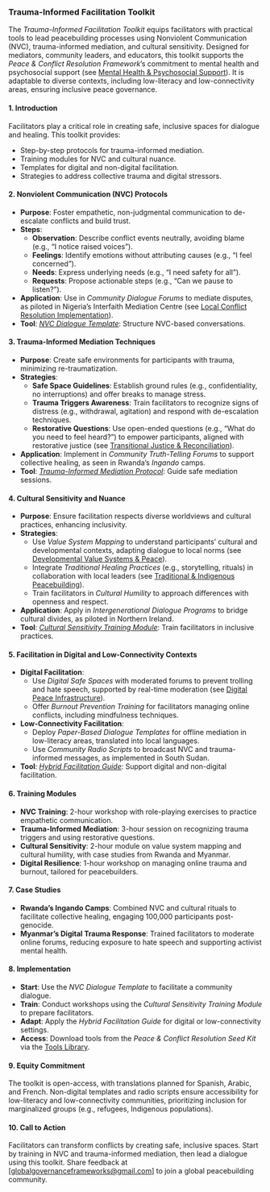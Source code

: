 ### Trauma-Informed Facilitation Toolkit

The *Trauma-Informed Facilitation Toolkit* equips facilitators with practical tools to lead peacebuilding processes using Nonviolent Communication (NVC), trauma-informed mediation, and cultural sensitivity. Designed for mediators, community leaders, and educators, this toolkit supports the *Peace & Conflict Resolution Framework*’s commitment to mental health and psychosocial support (see [Mental Health & Psychosocial Support](/frameworks/docs/implementation/peace#mental-health)). It is adaptable to diverse contexts, including low-literacy and low-connectivity areas, ensuring inclusive peace governance.

#### 1. Introduction
Facilitators play a critical role in creating safe, inclusive spaces for dialogue and healing. This toolkit provides:
- Step-by-step protocols for trauma-informed mediation.
- Training modules for NVC and cultural nuance.
- Templates for digital and non-digital facilitation.
- Strategies to address collective trauma and digital stressors.

#### 2. Nonviolent Communication (NVC) Protocols
- **Purpose**: Foster empathetic, non-judgmental communication to de-escalate conflicts and build trust.
- **Steps**:
  - **Observation**: Describe conflict events neutrally, avoiding blame (e.g., “I notice raised voices”).
  - **Feelings**: Identify emotions without attributing causes (e.g., “I feel concerned”).
  - **Needs**: Express underlying needs (e.g., “I need safety for all”).
  - **Requests**: Propose actionable steps (e.g., “Can we pause to listen?”).
- **Application**: Use in *Community Dialogue Forums* to mediate disputes, as piloted in Nigeria’s Interfaith Mediation Centre (see [Local Conflict Resolution Implementation](/frameworks/docs/implementation/peace#local-implementation)).
- **Tool**: *[NVC Dialogue Template](/frameworks/tools/peace/nvc-dialogue-template-en.pdf)*: Structure NVC-based conversations.

#### 3. Trauma-Informed Mediation Techniques
- **Purpose**: Create safe environments for participants with trauma, minimizing re-traumatization.
- **Strategies**:
  - **Safe Space Guidelines**: Establish ground rules (e.g., confidentiality, no interruptions) and offer breaks to manage stress.
  - **Trauma Triggers Awareness**: Train facilitators to recognize signs of distress (e.g., withdrawal, agitation) and respond with de-escalation techniques.
  - **Restorative Questions**: Use open-ended questions (e.g., “What do you need to feel heard?”) to empower participants, aligned with restorative justice (see [Transitional Justice & Reconciliation](/frameworks/docs/implementation/peace#transitional-justice)).
- **Application**: Implement in *Community Truth-Telling Forums* to support collective healing, as seen in Rwanda’s *Ingando* camps.
- **Tool**: *[Trauma-Informed Mediation Protocol](/frameworks/tools/peace/trauma-informed-mediation-protocol-en.pdf)*: Guide safe mediation sessions.

#### 4. Cultural Sensitivity and Nuance
- **Purpose**: Ensure facilitation respects diverse worldviews and cultural practices, enhancing inclusivity.
- **Strategies**:
  - Use *Value System Mapping* to understand participants’ cultural and developmental contexts, adapting dialogue to local norms (see [Developmental Value Systems & Peace](/frameworks/docs/implementation/peace#developmental-value-systems)).
  - Integrate *Traditional Healing Practices* (e.g., storytelling, rituals) in collaboration with local leaders (see [Traditional & Indigenous Peacebuilding](/frameworks/docs/implementation/peace#indigenous-integration)).
  - Train facilitators in *Cultural Humility* to approach differences with openness and respect.
- **Application**: Apply in *Intergenerational Dialogue Programs* to bridge cultural divides, as piloted in Northern Ireland.
- **Tool**: *[Cultural Sensitivity Training Module](/frameworks/tools/peace/cultural-sensitivity-module-en.pdf)*: Train facilitators in inclusive practices.

#### 5. Facilitation in Digital and Low-Connectivity Contexts
- **Digital Facilitation**:
  - Use *Digital Safe Spaces* with moderated forums to prevent trolling and hate speech, supported by real-time moderation (see [Digital Peace Infrastructure](/frameworks/docs/implementation/peace#digital-infrastructure)).
  - Offer *Burnout Prevention Training* for facilitators managing online conflicts, including mindfulness techniques.
- **Low-Connectivity Facilitation**:
  - Deploy *Paper-Based Dialogue Templates* for offline mediation in low-literacy areas, translated into local languages.
  - Use *Community Radio Scripts* to broadcast NVC and trauma-informed messages, as implemented in South Sudan.
- **Tool**: *[Hybrid Facilitation Guide](/frameworks/tools/peace/hybrid-facilitation-guide-en.pdf)*: Support digital and non-digital facilitation.

#### 6. Training Modules
- **NVC Training**: 2-hour workshop with role-playing exercises to practice empathetic communication.
- **Trauma-Informed Mediation**: 3-hour session on recognizing trauma triggers and using restorative questions.
- **Cultural Sensitivity**: 2-hour module on value system mapping and cultural humility, with case studies from Rwanda and Myanmar.
- **Digital Resilience**: 1-hour workshop on managing online trauma and burnout, tailored for peacebuilders.

#### 7. Case Studies
- **Rwanda’s Ingando Camps**: Combined NVC and cultural rituals to facilitate collective healing, engaging 100,000 participants post-genocide.
- **Myanmar’s Digital Trauma Response**: Trained facilitators to moderate online forums, reducing exposure to hate speech and supporting activist mental health.

#### 8. Implementation
- **Start**: Use the *NVC Dialogue Template* to facilitate a community dialogue.
- **Train**: Conduct workshops using the *Cultural Sensitivity Training Module* to prepare facilitators.
- **Adapt**: Apply the *Hybrid Facilitation Guide* for digital or low-connectivity settings.
- **Access**: Download tools from the *Peace & Conflict Resolution Seed Kit* via the [Tools Library](/frameworks/tools/peace).

#### 9. Equity Commitment
The toolkit is open-access, with translations planned for Spanish, Arabic, and French. Non-digital templates and radio scripts ensure accessibility for low-literacy and low-connectivity communities, prioritizing inclusion for marginalized groups (e.g., refugees, Indigenous populations).

#### 10. Call to Action
Facilitators can transform conflicts by creating safe, inclusive spaces. Start by training in NVC and trauma-informed mediation, then lead a dialogue using this toolkit. Share feedback at [globalgovernanceframeworks@gmail.com] to join a global peacebuilding community.
